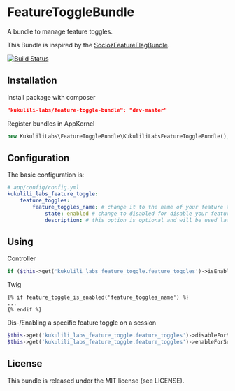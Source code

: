 # FeatureToggleBundle

A bundle to manage feature toggles.

This Bundle is inspired by the [SoclozFeatureFlagBundle](https://github.com/SoCloz/SoclozFeatureFlagBundle).


[![Build Status](https://travis-ci.org/kukulili-labs/FeatureToggleBundle.png?branch=master)](https://travis-ci.org/kukulili-labs/FeatureToggleBundle)


## Installation

Install package with composer

``` json
"kukulili-labs/feature-toggle-bundle": "dev-master"
```

Register bundles in AppKernel

``` php
new KukuliliLabs\FeatureToggleBundle\KukuliliLabsFeatureToggleBundle(),
```

## Configuration

The basic configuration is:

```yaml
# app/config/config.yml
kukulili_labs_feature_toggle:
	feature_toggles:
		feature_toggles_name: # change it to the name of your feature toggle
			state: enabled # change to disabled for disable your feature toggle
			description: # this option is optional and will be used later
```

## Using

Controller

```php
if ($this->get('kukulili_labs_feature_toggle.feature_toggles')->isEnabled('feature_toggles_name')) {...}
```

Twig

```twig
{% if feature_toggle_is_enabled('feature_toggles_name') %}
...
{% endif %}
```

Dis-/Enabling a specific feature toggle on a session

```php
$this->get('kukulili_labs_feature_toggle.feature_toggles')->disableForSession('feature_toggles_name');
$this->get('kukulili_labs_feature_toggle.feature_toggles')->enableForSession('feature_toggles_name');
```

## License

This bundle is released under the MIT license (see LICENSE).